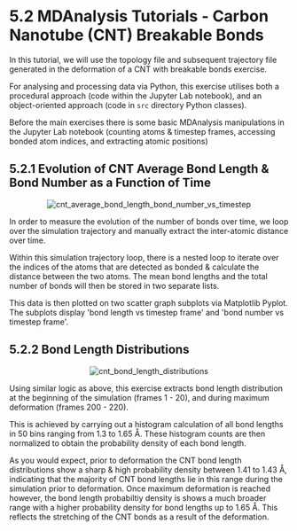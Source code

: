 # 5.2 MDAnalysis Tutorials - Carbon Nanotube (CNT) Breakable Bonds

In this tutorial, we will use the topology file and subsequent trajectory file generated in the deformation of a CNT with breakable bonds exercise.

For analysing and processing data via Python, this exercise utilises both a procedural approach (code within the Jupyter Lab notebook), and an object-oriented approach (code in `src` directory Python classes).

Before the main exercises there is some basic MDAnalysis manipulations in the Jupyter Lab notebook (counting atoms & timestep frames, accessing bonded atom indices, and extracting atomic positions)

## 5.2.1 Evolution of CNT Average Bond Length & Bond Number as a Function of Time
<p align="center">
  <img src="https://github.com/c-vandenberg/lammps-tutorials/assets/60201356/bd03ad37-523d-41d9-8dc5-cd9d3c060891" alt="cnt_average_bond_length_bond_number_vs_timestep" width="" />
</p>

In order to measure the evolution of the number of bonds over time, we loop over the simulation trajectory and manually extract the inter-atomic distance over time.

Within this simulation trajectory loop, there is a nested loop to iterate over the indices of the atoms that are detected as bonded & calculate the distance between the two atoms. The mean bond lengths and the total number of bonds will then be stored in two separate lists.

This data is then plotted on two scatter graph subplots via Matplotlib Pyplot. The subplots display 'bond length vs timestep frame' and 'bond number vs timestep frame'.

## 5.2.2 Bond Length Distributions
<p align="center">
  <img src="https://github.com/c-vandenberg/lammps-tutorials/assets/60201356/f061e4e7-9d28-4fb7-b29b-ca5f485940a6" alt="cnt_bond_length_distributions" width="" />
</p>

Using similar logic as above, this exercise extracts bond length distribution at the beginning of the simulation (frames 1 - 20), and during maximum deformation (frames 200 - 220).

This is achieved by carrying out a histogram calculation of all bond lengths in 50 bins ranging from 1.3 to 1.65 Å. These histogram counts are then normalized to obtain the probability density of each bond length.

As you would expect, prior to deformation the CNT bond length distributions show a sharp & high probability density between 1.41 to 1.43 Å, indicating that the majority of CNT bond lengths lie in this range during the simulation prior to deformation. Once maximum deformation is reached however, the bond length probabiltiy density is shows a much broader range with a higher probability density for bond lengths up to 1.65 Å. This reflects the stretching of the CNT bonds as a result of the deformation.
